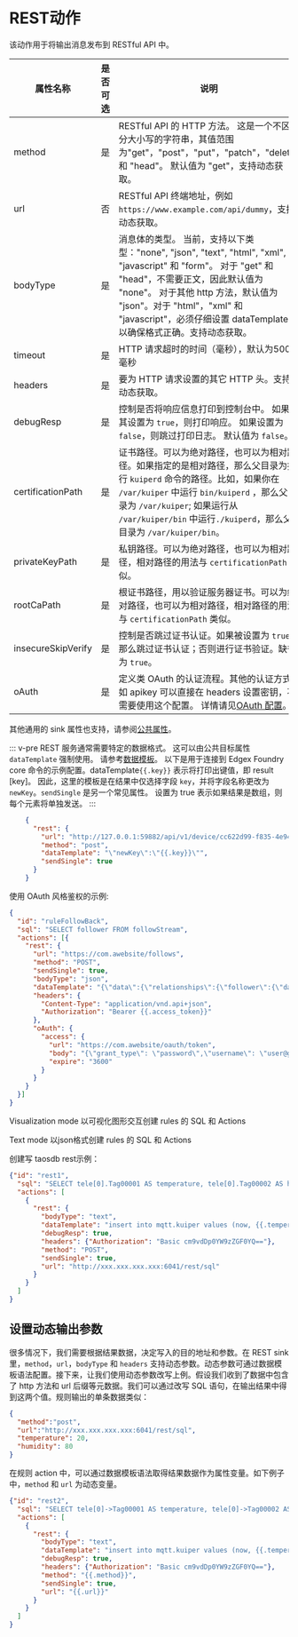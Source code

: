 # REST动作

该动作用于将输出消息发布到 RESTful API 中。

| 属性名称               | 是否可选 | 说明                                                                                                                                                                                                                  |
|--------------------|------|---------------------------------------------------------------------------------------------------------------------------------------------------------------------------------------------------------------------|
| method             | 是    | RESTful API 的 HTTP 方法。 这是一个不区分大小写的字符串，其值范围为"get"，"post"，"put"，"patch"，"delete" 和 "head"。 默认值为 "get"，支持动态获取。                                                                                                         |
| url                | 否    | RESTful API 终端地址，例如 `https://www.example.com/api/dummy`，支持动态获取。                                                                                                                                                     |
| bodyType           | 是    | 消息体的类型。 当前，支持以下类型："none", "json", "text", "html", "xml", "javascript"  和 "form"。 对于 "get" 和 "head"，不需要正文，因此默认值为 "none"。 对于其他 http 方法，默认值为 "json"。对于 "html"，"xml" 和 "javascript"，必须仔细设置 dataTemplate 以确保格式正确。支持动态获取。 |
| timeout            | 是    | HTTP 请求超时的时间（毫秒），默认为5000毫秒                                                                                                                                                                                          |
| headers            | 是    | 要为 HTTP 请求设置的其它 HTTP 头。支持动态获取。                                                                                                                                                                                      |
| debugResp          | 是    | 控制是否将响应信息打印到控制台中。 如果将其设置为 `true`，则打印响应。 如果设置为`false`，则跳过打印日志。 默认值为 `false`。                                                                                                                                         |
| certificationPath  | 是    | 证书路径。可以为绝对路径，也可以为相对路径。如果指定的是相对路径，那么父目录为执行 `kuiperd` 命令的路径。比如，如果你在 `/var/kuiper` 中运行 `bin/kuiperd` ，那么父目录为 `/var/kuiper`; 如果运行从 `/var/kuiper/bin` 中运行`./kuiperd`，那么父目录为 `/var/kuiper/bin`。                           |
| privateKeyPath     | 是    | 私钥路径。可以为绝对路径，也可以为相对路径，相对路径的用法与 `certificationPath` 类似。                                                                                                                                                              |
| rootCaPath         | 是    | 根证书路径，用以验证服务器证书。可以为绝对路径，也可以为相对路径，相对路径的用法与 `certificationPath` 类似。                                                                                                                                                   |
| insecureSkipVerify | 是    | 控制是否跳过证书认证。如果被设置为 `true`，那么跳过证书认证；否则进行证书验证。缺省为 `true`。                                                                                                                                                              |
| oAuth              | 是    | 定义类 OAuth 的认证流程。其他的认证方式如 apikey 可以直接在 headers 设置密钥，不需要使用这个配置。 详情请见[OAuth 配置](../../sources/builtin/http_pull.md#OAuth)。                                                                                             |

其他通用的 sink 属性也支持，请参阅[公共属性](../overview.md#公共属性)。

::: v-pre
REST 服务通常需要特定的数据格式。 这可以由公共目标属性 `dataTemplate` 强制使用。 请参考[数据模板](../data_template.md)。 以下是用于连接到 Edgex Foundry core 命令的示例配置。dataTemplate`{{.key}}` 表示将打印出键值，即 result [key]。 因此，这里的模板是在结果中仅选择字段 `key`，并将字段名称更改为 `newKey`。`sendSingle` 是另一个常见属性。 设置为 true 表示如果结果是数组，则每个元素将单独发送。
:::

```json
    {
      "rest": {
        "url": "http://127.0.0.1:59882/api/v1/device/cc622d99-f835-4e94-b5cb-b1eff8699dc4/command/51fce08a-ae19-4bce-b431-b9f363bba705",
        "method": "post",
        "dataTemplate": "\"newKey\":\"{{.key}}\"",
        "sendSingle": true
      }
    }
```

使用 OAuth 风格鉴权的示例:

```json
{
  "id": "ruleFollowBack",
  "sql": "SELECT follower FROM followStream",
  "actions": [{
    "rest": {
      "url": "https://com.awebsite/follows",
      "method": "POST",
      "sendSingle": true,
      "bodyType": "json",
      "dataTemplate": "{\"data\":{\"relationships\":{\"follower\":{\"data\":{\"type\":\"users\",\"id\":\"1398589\"}},\"followed\":{\"data\":{\"type\":\"users\",\"id\":\"{{.follower}}\"}}},\"type\":\"follows\"}}",
      "headers": {
        "Content-Type": "application/vnd.api+json",
        "Authorization": "Bearer {{.access_token}}"
      },
      "oAuth": {
        "access": {
          "url": "https://com.awebsite/oauth/token",
          "body": "{\"grant_type\": \"password\",\"username\": \"user@gmail.com\",\"password\": \"mypass\"}",
          "expire": "3600"
        }
      }
    }
  }]
}
```

Visualization mode
以可视化图形交互创建 rules 的 SQL 和 Actions

Text mode
以json格式创建 rules 的 SQL 和 Actions

创建写 taosdb rest示例：

```json
{"id": "rest1",
  "sql": "SELECT tele[0].Tag00001 AS temperature, tele[0].Tag00002 AS humidity FROM neuron",
  "actions": [
    {
      "rest": {
        "bodyType": "text",
        "dataTemplate": "insert into mqtt.kuiper values (now, {{.temperature}}, {{.humidity}})",
        "debugResp": true,
        "headers": {"Authorization": "Basic cm9vdDp0YW9zZGF0YQ=="},
        "method": "POST",
        "sendSingle": true,
        "url": "http://xxx.xxx.xxx.xxx:6041/rest/sql"
      }
    }
  ]
}
```

## 设置动态输出参数

很多情况下，我们需要根据结果数据，决定写入的目的地址和参数。在 REST sink 里，`method`，`url`，`bodyType` 和 `headers` 支持动态参数。动态参数可通过数据模板语法配置。接下来，让我们使用动态参数改写上例。假设我们收到了数据中包含了 http 方法和 url 后缀等元数据。我们可以通过改写 SQL 语句，在输出结果中得到这两个值。规则输出的单条数据类似：

```json
{
  "method":"post",
  "url":"http://xxx.xxx.xxx.xxx:6041/rest/sql",
  "temperature": 20,
  "humidity": 80
}
```

在规则 action 中，可以通过数据模板语法取得结果数据作为属性变量。如下例子中，`method` 和 `url` 为动态变量。

```json
{"id": "rest2",
  "sql": "SELECT tele[0]->Tag00001 AS temperature, tele[0]->Tag00002 AS humidity, method, concat(\"http://xxx.xxx.xxx.xxx:6041/rest/sql\", urlPostfix) as url FROM neuron",
  "actions": [
    {
      "rest": {
        "bodyType": "text",
        "dataTemplate": "insert into mqtt.kuiper values (now, {{.temperature}}, {{.humidity}})",
        "debugResp": true,
        "headers": {"Authorization": "Basic cm9vdDp0YW9zZGF0YQ=="},
        "method": "{{.method}}",
        "sendSingle": true,
        "url": "{{.url}}"
      }
    }
  ]
}
```
